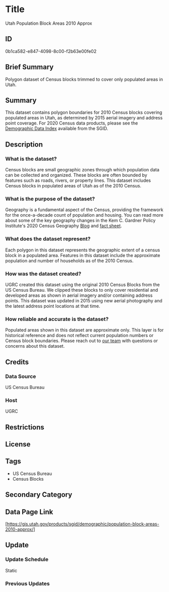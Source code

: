 # Title

Utah Population Block Areas 2010 Approx

## ID

0b1ca582-e847-4098-8c00-f2b63e00fe02

## Brief Summary

Polygon dataset of Census blocks trimmed to cover only populated areas in Utah.

## Summary

This dataset contains polygon boundaries for 2010 Census blocks covering populated areas in Utah, as determined by 2015 aerial imagery and address point coverage. For 2020 Census data products, please see the [Demographic Data Index](https://gis.utah.gov/products/sgid/demographic/) available from the SGID.

## Description

### What is the dataset?

Census blocks are small geographic zones through which population data can be collected and organized. These blocks are often bounded by features such as roads, rivers, or property lines. This dataset includes Census blocks in populated areas of Utah as of the 2010 Census.

### What is the purpose of the dataset?

Geography is a fundamental aspect of the Census, providing the framework for the once-a-decade count of population and housing. You can read more about some of the key geography changes in the Kem C. Gardner Policy Institute's 2020 Census Geography [Blog](https://gardner.utah.edu/blog/blog-whats-new-in-utahs-census-2020-geography/) and [fact sheet](https://d36oiwf74r1rap.cloudfront.net/wp-content/uploads/Geog-FS-Mar2021.pdf).

### What does the dataset represent?

Each polygon in this dataset represents the geographic extent of a census block in a populated area. Features in this dataset include the approximate population and number of households as of the 2010 Census.

### How was the dataset created?

UGRC created this dataset using the original 2010 Census Blocks from the US Census Bureau. We clipped these blocks to only cover residential and developed areas as shown in aerial imagery and/or containing address points. This dataset was updated in 2015 using new aerial photography and the latest address point locations at that time.

### How reliable and accurate is the dataset?

Populated areas shown in this dataset are approximate only. This layer is for historical reference and does not reflect current population numbers or Census block boundaries. Please reach out to [our team](https://gis.utah.gov/contact/) with questions or concerns about this dataset.

## Credits

### Data Source

US Census Bureau

### Host

UGRC

## Restrictions

## License

## Tags

- US Census Bureau
- Census Blocks

## Secondary Category

## Data Page Link

[https://gis.utah.gov/products/sgid/demographic/population-block-areas-2010-approx/]

## Update

### Update Schedule

Static

### Previous Updates
